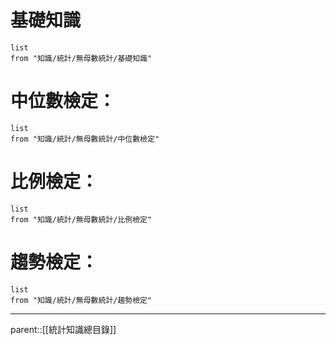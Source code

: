 # 基礎知識
```dataview
list
from "知識/統計/無母數統計/基礎知識"
```
# 中位數檢定：
```dataview
list
from "知識/統計/無母數統計/中位數檢定"
```
# 比例檢定：
```dataview
list
from "知識/統計/無母數統計/比例檢定"
```
# 趨勢檢定：
```dataview
list
from "知識/統計/無母數統計/趨勢檢定"
```
- - -
parent::[[統計知識總目錄]]